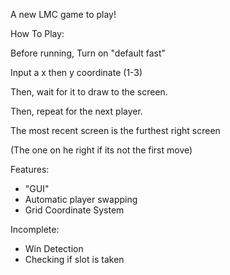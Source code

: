 A new LMC game to play!


How To Play:


Before running, Turn on "default fast"


Input a x then y coordinate (1-3)

Then, wait for it to draw to the screen.

Then, repeat for the next player.

The most recent screen is the furthest right screen

(The one on he right if its not the first move)



Features:
- "GUI"
- Automatic player swapping
- Grid Coordinate System

Incomplete:
- Win Detection
- Checking if slot is taken
